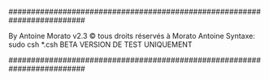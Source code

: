 #########################################################################

By Antoine Morato	v2.3
© tous droits réservés à Morato Antoine
Syntaxe: sudo csh *.csh
BETA VERSION DE TEST UNIQUEMENT


#########################################################################
